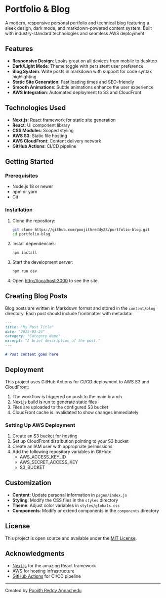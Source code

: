 # Portfolio & Blog

A modern, responsive personal portfolio and technical blog featuring a sleek design, dark mode, and markdown-powered content system. Built with industry-standard technologies and seamless AWS deployment.

## Features

- **Responsive Design**: Looks great on all devices from mobile to desktop
- **Dark/Light Mode**: Theme toggle with persistent user preference
- **Blog System**: Write posts in markdown with support for code syntax highlighting
- **Static Site Generation**: Fast loading times and SEO-friendly
- **Smooth Animations**: Subtle animations enhance the user experience
- **AWS Integration**: Automated deployment to S3 and CloudFront

## Technologies Used

- **Next.js**: React framework for static site generation
- **React**: UI component library
- **CSS Modules**: Scoped styling
- **AWS S3**: Static file hosting
- **AWS CloudFront**: Content delivery network
- **GitHub Actions**: CI/CD pipeline

## Getting Started

### Prerequisites

- Node.js 18 or newer
- npm or yarn
- Git

### Installation

1. Clone the repository:
   ```bash
   git clone https://github.com/poojithreddy28/portfolio-blog.git
   cd portfolio-blog
   ```

2. Install dependencies:
   ```bash
   npm install
   ```

3. Start the development server:
   ```bash
   npm run dev
   ```

4. Open [http://localhost:3000](http://localhost:3000) to see the site.

## Creating Blog Posts

Blog posts are written in Markdown format and stored in the `content/blog` directory. Each post should include frontmatter with metadata:

```markdown
---
title: "My Post Title"
date: "2025-03-24"
category: "Category Name"
excerpt: "A brief description of the post."
---

# Post content goes here
```

## Deployment

This project uses GitHub Actions for CI/CD deployment to AWS S3 and CloudFront:

1. The workflow is triggered on push to the main branch
2. Next.js build is run to generate static files
3. Files are uploaded to the configured S3 bucket
4. CloudFront cache is invalidated to show changes immediately

### Setting Up AWS Deployment

1. Create an S3 bucket for hosting
2. Set up CloudFront distribution pointing to your S3 bucket
3. Create an IAM user with appropriate permissions
4. Add the following repository variables in GitHub:
   - AWS_ACCESS_KEY_ID
   - AWS_SECRET_ACCESS_KEY
   - S3_BUCKET

## Customization

- **Content**: Update personal information in `pages/index.js`
- **Styling**: Modify the CSS files in the `styles` directory
- **Theme**: Adjust color variables in `styles/globals.css`
- **Components**: Modify or extend components in the `components` directory

## License

This project is open source and available under the [MIT License](LICENSE).

## Acknowledgments

- [Next.js](https://nextjs.org/) for the amazing React framework
- [AWS](https://aws.amazon.com/) for hosting infrastructure
- [GitHub Actions](https://github.com/features/actions) for CI/CD pipeline

---

Created by [Poojith Reddy Annachedu](https://github.com/poojithreddy28)

